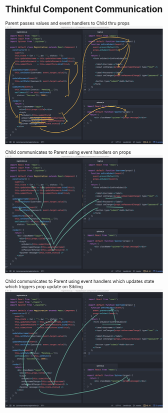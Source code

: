 # Thinkful Component Communication

Parent passes values and event handlers to Child thru props
![Pass props to Children](./IMG_0054.jpg)

Child communicates to Parent using event handlers on props
![Input onChange event handler](./IMG_0055.jpg)

Child communicates to Parent using event handlers which updates state which triggers prop update on Sibling
![Form onSubmit event handler](./IMG_0056.jpg)
